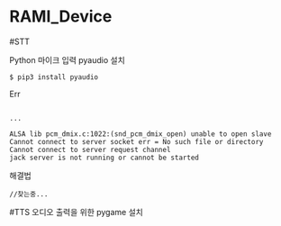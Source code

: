 # RAMI_Device

#STT

Python 마이크 입력
pyaudio 설치
```
$ pip3 install pyaudio
```

Err
```

...

ALSA lib pcm_dmix.c:1022:(snd_pcm_dmix_open) unable to open slave
Cannot connect to server socket err = No such file or directory
Cannot connect to server request channel
jack server is not running or cannot be started
```
해결법
```
//찾는중...
```


#TTS
오디오 출력을 위한 pygame 설치
```
